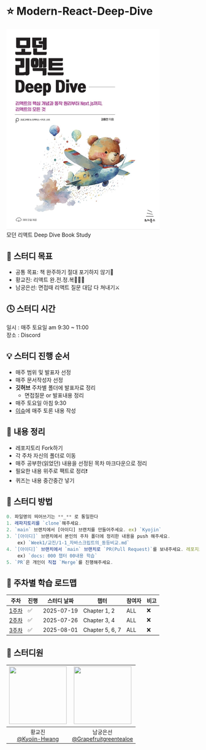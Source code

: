 # ⭐️ Modern-React-Deep-Dive
<img src="./book.png" width="400px" alt="책 표지" />
<br/>
모던 리액트 Deep Dive Book Study 

<br />

## 📌 스터디 목표
- 공통 목표: 책 완주하기 절대 포기하지 않기🍋
- 황교진: 리액트 완.전.정.복🧗🏻‍♂️
- 남궁은선: 면접때 리액트 질문 대답 다 쳐내기⚔️

## 🕓 스터디 시간
일시 : 매주 토요일 am 9:30 ~ 11:00
<br/>
장소 : Discord 

## 💡 스터디 진행 순서
- 매주 범위 및 발표자 선정
- 매주 문서작성자 선정 
- **깃허브** 주차별 폴더에 발표자료 정리
    - 면접질문 or 발표내용 정리 
- 매주 토요일 아침 9:30
- [이슈](https://github.com/KyoJin-Hwang/Modern-React-Deep-Dive/issues)에 매주 토론 내용 작성

## 📝 내용 정리
- 레포지토리 Fork하기
- 각 주차 자신의 폴더로 이동 
- 매주 공부한(읽었던) 내용을 선정된 목차 마크다운으로 정리
- 필요한 내용 위주로 팩트로 정리❗️ 
- 퀴즈는 내용 중간중간 넣기


## 🚀 스터디 방법
```javascript
0. 파일명의 띄어쓰기는 **_** 로 통일한다
1. 레파지토리를 `clone`해주세요.
2. `main` 브랜치에서 [아이디] 브랜치를 만들어주세요. ex) `Kyojin`
3. `[아이디]` 브랜치에서 본인의 주차 폴더에 정리한 내용을 push 해주세요.
    ex) `Week1/교진/1-1_자바스크립트의_동등비교.md`
4. `[아이디]` 브랜치에서 `main` 브랜치로 `PR(Pull Request)`를 보내주세요. 레포지토리 Fork를 한 후, Contribute를 할 때 생성할 수 있습니다 
    ex) `docs: 000 챕터 00내용 학습`
5. `PR`은 개인이 직접 `Merge`를 진행해주세요.
```

## 📌 주차별 학습 로드맵
| 주차  | 진행 | 스터디 날짜       | 챕터               | 참여자 |비고|
|-------|------|------------|--------------------|-------|---|
| [1주차](https://github.com/KyoJin-Hwang/Modern-React-Deep-Dive/tree/main/Week1) |   ✅  | 2025-07-19 | Chapter 1, 2       | ALL|❌|
| [2주차](https://github.com/KyoJin-Hwang/Modern-React-Deep-Dive/tree/main/Week2) |   ✅  | 2025-07-26 | Chapter 3, 4       | ALL|❌|
| [3주차](https://github.com/KyoJin-Hwang/Modern-React-Deep-Dive/tree/main/Week3) |   ✅  | 2025-08-01 | Chapter 5, 6, 7       | ALL|❌|



## 👤 스터디원


|<img width="150" height="150" src="https://github.com/user-attachments/assets/8f258e86-de1c-4882-883c-8107815db898" />|<img src="https://avatars.githubusercontent.com/u/76976331?v=4" width="150" height="150"/>|
|:-:|:-:|
|황교진<br/>[@Kyojin-Hwang](https://github.com/Kyojin-Hwang)|남궁은선<br/>[@Grapefruitgreentealoe](https://github.com/grapefruitgreentealoe)|

